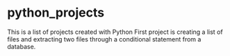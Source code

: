 # python_projects
This is a list of projects created with Python
First project is creating a list of files and extracting two files through a conditional statement from a database.
